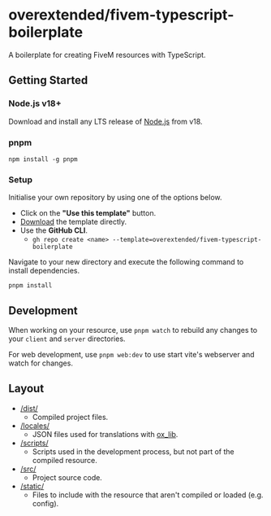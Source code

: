 # overextended/fivem-typescript-boilerplate

A boilerplate for creating FiveM resources with TypeScript.

## Getting Started

### Node.js v18+

Download and install any LTS release of [Node.js](https://nodejs.org/) from v18.

### pnpm

```
npm install -g pnpm
```

### Setup

Initialise your own repository by using one of the options below.

- Click on the **"Use this template"** button.
- [Download](https://github.com/project-error/fivem-typescript-boilerplate/archive/refs/heads/master.zip) the template directly.
- Use the **GitHub CLI**.
  - `gh repo create <name> --template=overextended/fivem-typescript-boilerplate`

Navigate to your new directory and execute the following command to install dependencies.

```
pnpm install
```

## Development

When working on your resource, use `pnpm watch` to rebuild any changes to your `client` and `server` directories.

For web development, use `pnpm web:dev` to use start vite's webserver and watch for changes.

## Layout

- [/dist/](dist)
  - Compiled project files.
- [/locales/](locales)
  - JSON files used for translations with [ox_lib](https://overextended.dev/ox_lib/Modules/Locale/Shared).
- [/scripts/](scripts)
  - Scripts used in the development process, but not part of the compiled resource.
- [/src/](src)
  - Project source code.
- [/static/](static)
  - Files to include with the resource that aren't compiled or loaded (e.g. config).
